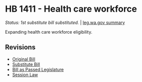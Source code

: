 # HB 1411 - Health care workforce
*Status: 1st substitute bill substituted.* | [leg.wa.gov summary](https://app.leg.wa.gov/billsummary?BillNumber=1411&Year=2021)

Expanding health care workforce eligibility.

## Revisions
* [Original Bill](1/)
* [Substitute Bill](S/)
* [Bill as Passed Legislature](S.PL/)
* [Session Law](S.SL/)